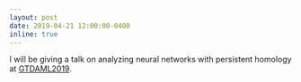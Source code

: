 ```yaml
---
layout: post
date: 2019-04-21 12:00:00-0400
inline: true
---
```


I will be giving a talk on analyzing neural networks with persistent homology at [GTDAML2019](https://tgda.osu.edu/gtdaml2019/).
